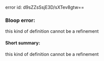 error id: d9sZZsSsjE3D/sXTev8gtw==
### Bloop error:

this kind of definition cannot be a refinement
#### Short summary: 

this kind of definition cannot be a refinement